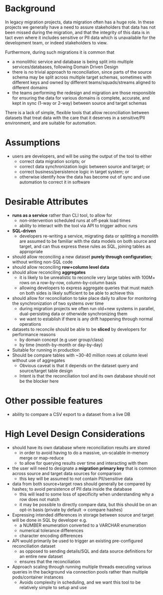 # Background

In legacy migration projects, data migration often has a huge role. In these projects we generally have a need to assure
stakeholders that data has not been missed during the migration, and that the integrity of this data is in tact even
where it includes sensitive or PII data which is unavailable for the development team, or indeed stakeholders to view.

Furthermore, during such migrations it is common that

* a monolithic service and database is being split into multiple services/databases, following Domain Driven Design
* there is no trivial approach to reconciliation, since parts of the source schema may be split across multiple target schemas, sometimes with different keys and owned by different teams/squads/streams aligned to different domains
* the teams performing the redesign and migration are those responsible for ensuring the data for various domains is complete, accurate, and kept in sync (1-way or 2-way) between source and target schemas

There is a lack of simple, flexible tools that allow reconciliation between datasets that treat data with the care that
it deserves in a sensitive/PII environment, and are suitable for automation.

# Assumptions

* users are developers, and will be using the output of the tool to either
    * correct data migration scripts; or
    * correct data synchronization logic between source and target; or
    * correct business/persistence logic in target system; or
    * otherwise identify how the data has become out of sync and use automation to correct it in software

# Desirable Attributes

* **runs as a service** rather than CLI tool, to allow for
    * non-intervention scheduled runs at off-peak load times
    * ability to interact with the tool via API to trigger adhoc runs
* **SQL-driven**
    * developers re-writing a service, migrating data or splitting a monolith are assumed to be familiar with the data
      models on both source and target, and can thus express these rules as SQL, joining tables as appropriate
* should allow reconciling a new dataset **purely through configuration**; without writing non-SQL code
* should allow reconciling **row+column level data**
* should allow reconciling **aggregates**
    * it is likely to be unrealistic to reconcile very large tables with 100M+ rows on a row-by-row, column-by-column
      basis
    * allowing developers to express aggregate queries that must match on both sides is likely sufficient to be able to
      achieve this
* should allow for reconciliation to take place daily to allow for monitoring the synchronization of two systems over time
   * during migration projects we often run old+new systems in parallel, dual-persisting data or otherwide synchronizing them
   * we want to establish if there is any drift happening through normal operations 
* datasets to reconcile should be able to be **sliced** by developers for performance reasons
    * by domain concept (e.g user group/class)
    * by time (month-by-month or day-by-day)
* Suitable for running in production
* Should be compare tables with ~30-40 million rows at column level without use of aggregates
  * Obvious caveat is that it depends on the dataset query and source/target table design
  * Intent is that the reconciliation tool and its own database should not be the blocker here

# Other possible features

* ability to compare a CSV export to a dataset from a live DB

# High Level Design Considerations

* should have its own database where reconciliation results are stored
  * in order to avoid having to do a massive, un-scalable in-memory merge or map-reduce
  * to allow for querying results over time and interacting with them
* the user will need to designate a **migration primary key** that is common across source and target data sources for
  comparison
  * this key will be assumed to not contain PII/sensitive data
* data from both source+target rows should generally be compared by hashes; to avoid persistence of PII data inside the
  database
  * this will lead to some loss of specificity when understanding why a row does not match
  * it may be possible to directly compare data, but this should be on an opt-in basis (private by default -> compare
    hashes)
* Expressing intended differences in storage between source and target will be done in SQL by developer e.g.
  * a NUMBER enumeration converted to a VARCHAR enumeration
  * numerical tolerance differences
  * character encoding differences
* API would primarily be used to trigger an existing pre-configured reconciliation dataset
  * as opposed to sending details/SQL and data source definitions for an entire new dataset
  * ensures that the reconciliation
* Approach scaling through running multiple threads executing various queries in the background via connection pools
  rather than multiple pods/container instances
  * Avoids complexity in scheduling, and we want this tool to be relatively simple to setup and use
